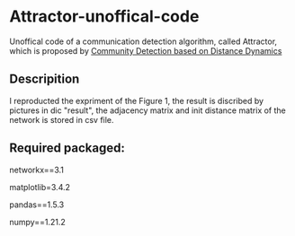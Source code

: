 # Attractor-unoffical-code
Unoffical code of a communication detection algorithm, called Attractor, which is proposed by 
[Community Detection based on Distance Dynamics](https://dl.acm.org/doi/10.1145/2783258.2783301)

## Descripition
I reproducted the expriment of the Figure 1, the result is discribed by pictures in dic "result", the adjacency matrix and init distance matrix of the network is stored in csv file.


## Required packaged:
networkx==3.1

matplotlib=3.4.2

pandas==1.5.3

numpy==1.21.2

